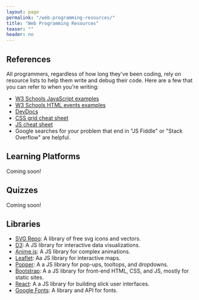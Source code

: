 ```yaml
---
layout: page
permalink: "/web-programming-resources/"
title: "Web Programming Resources"
teaser: ""
header: no
---
```


## References
All programmers, regardless of how long they've been coding, rely on resource lists to help them write and debug their code. Here are a few that you can refer to when you're writing:
* [W3 Schools JavaScript examples](https://www.w3schools.com/js/js_examples.asp)
* [W3 Schools HTML events examples](https://www.w3schools.com/js/js_events_examples.asp)
* [DevDocs](https://devdocs.io/)
* [CSS grid cheat sheet](https://alialaa.github.io/css-grid-cheat-sheet/)
* [JS cheat sheet](https://htmlcheatsheet.com/js/)
* Google searches for your problem that end in "JS Fiddle" or "Stack Overflow" are helpful. 

## Learning Platforms
Coming soon!
<br>
## Quizzes
Coming soon!
<br>
## Libraries
* [SVG Repo](https://www.svgrepo.com/): A library of free svg icons and vectors.
* [D3](https://d3js.org/): A JS library for interactive data visualizations.
* [Anime.js](https://animejs.com/): A JS library for complex animations.
* [Leaflet](https://leafletjs.com/): Aa JS library for interactive maps.
* [Popper](https://floating-ui.com/?utm_source=popper.js.org): A a JS library for pop-ups, tooltops, and dropdowns.
* [Bootstrap](https://getbootstrap.com/): A a JS library for front-end HTML, CSS, and JS, mostly for static sites.
* [React](https://react.dev/): A a JS library for building slick user interfaces.
* [Google Fonts](https://fonts.google.com/): A library and API for fonts.

